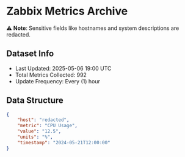 # Zabbix Metrics Archive

⚠️ **Note**: Sensitive fields like hostnames and system descriptions are redacted.

## Dataset Info
- Last Updated: 2025-05-06 19:00 UTC
- Total Metrics Collected: 992
- Update Frequency: Every (1) hour

## Data Structure
```json
{
    "host": "redacted",
    "metric": "CPU Usage",
    "value": "12.5",
    "units": "%",
    "timestamp": "2024-05-21T12:00:00"
}
```
